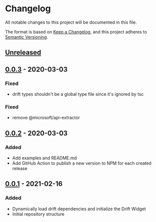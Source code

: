 # Changelog

All notable changes to this project will be documented in this file.

The format is based on [Keep a Changelog](https://keepachangelog.com/en/1.0.0/),
and this project adheres to [Semantic Versioning](https://semver.org/spec/v2.0.0.html).

## [Unreleased]

## [0.0.3] - 2020-03-03

### Fixed

- drift types shouldn't be a global type file since it's ignored by tsc

### Fixed

- remove @microsoft/api-extractor

## [0.0.2] - 2020-03-03

### Added

- Add examples and README.md
- Add GitHub Action to publish a new version to NPM for each created release

## [0.0.1] - 2021-02-16

### Added

- Dynamically load drift dependencies and initialize the Drift Widget
- Initial repository structure

[unreleased]: https://github.com/mineiros-io/vue-drift-widget/compare/v0.0.3...HEAD
[0.0.3]: https://github.com/mineiros-io/vue-drift-widget/compare/v0.0.2...v0.0.3
[0.0.2]: https://github.com/mineiros-io/vue-drift-widget/compare/v0.0.1...v0.0.2
[0.0.1]: https://github.com/mineiros-io/vue-drift-widget/releases/tag/v0.0.1
